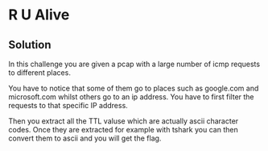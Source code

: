 # R U Alive

## Solution
In this challenge you are given a pcap with a large number of icmp requests to different places.

You have to notice that some of them go to places such as google.com and microsoft.com whilst others go to an ip address. You have to first filter the requests to that specific IP address.

Then you extract all the TTL valuse which are actually ascii character codes. Once they are extracted for example with tshark you can then convert them to ascii and you will get the flag.



